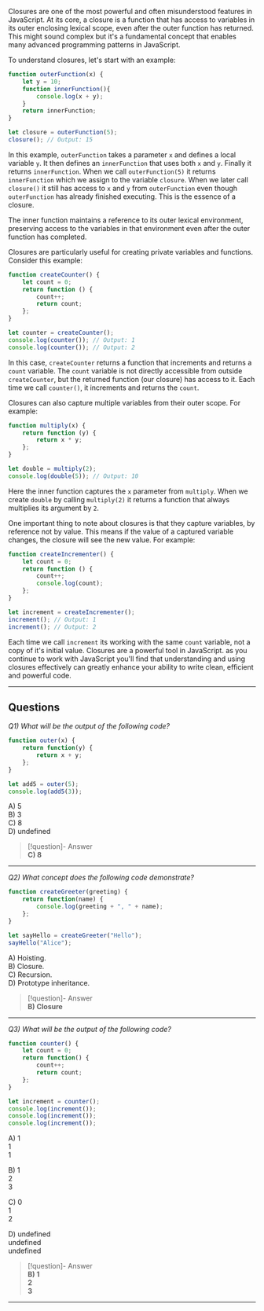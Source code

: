 Closures are one of the most powerful and often misunderstood features in JavaScript. At its core, a closure is a function that has access to variables in its outer enclosing lexical scope, even after the outer function has returned. This might sound complex but it's a fundamental concept that enables many advanced programming patterns in JavaScript.

To understand closures, let's start with an example:

```js
function outerFunction(x) {
    let y = 10;
    function innerFunction(){
        console.log(x + y);
    }
    return innerFunction;
}

let closure = outerFunction(5);
closure(); // Output: 15
```

In this example, `outerFunction` takes a parameter `x` and defines a local variable `y`. It then defines an `innerFunction` that uses both `x` and `y`. Finally it returns `innerFunction`. When we call `outerFunction(5)` it returns `innerFunction` which we assign to the variable `closure`. When we later call `closure()` it still has access to `x` and `y` from `outerFunction` even though `outerFunction` has already finished executing. This is the essence of a closure.

The inner function maintains a reference to its outer lexical environment, preserving access to the variables in that environment even after the outer function has completed.

Closures are particularly useful for creating private variables and functions. Consider this example:

```js
function createCounter() {
    let count = 0;
    return function () {
        count++;
        return count;
    };
}

let counter = createCounter();
console.log(counter()); // Output: 1
console.log(counter()); // Output: 2
```

In this case, `createCounter` returns a function that increments and returns a `count` variable. The `count` variable is not directly accessible from outside `createCounter`, but the returned function (our closure) has access to it. Each time we call `counter()`, it increments and returns the `count`.

Closures can also capture multiple variables from their outer scope. For example:

```js
function multiply(x) {
    return function (y) {
        return x * y;
    };
}

let double = multiply(2);
console.log(double(5)); // Output: 10
```

Here the inner function captures the `x` parameter from `multiply`. When we create `double` by calling `multiply(2)` it returns a function that always multiplies its argument by `2`.

One important thing to note about closures is that they capture variables, by reference not by value. This means if the value of a captured variable changes, the closure will see the new value. For example:

```js
function createIncrementer() {
    let count = 0;
    return function () {
        count++;
        console.log(count);
    };
}

let increment = createIncrementer();
increment(); // Output: 1
increment(); // Output: 2
```

Each time we call `increment` its working with the same `count` variable, not a copy of it's initial value. Closures are a powerful tool in JavaScript. as you continue to work with JavaScript you'll find that understanding and using closures effectively can greatly enhance your ability to write clean, efficient and powerful code.

---
## Questions

*Q1) What will be the output of the following code?*

```js
function outer(x) {  
    return function(y) {  
        return x + y;  
    };  
}  

let add5 = outer(5);  
console.log(add5(3));
```

A) 5  
B) 3  
C) 8  
D) undefined  

> [!question]- Answer  
> **C) 8**

---

*Q2) What concept does the following code demonstrate?*

```js
function createGreeter(greeting) {  
    return function(name) {  
        console.log(greeting + ", " + name);  
    };  
}  

let sayHello = createGreeter("Hello");  
sayHello("Alice");
```

A) Hoisting.  
B) Closure.  
C) Recursion.  
D) Prototype inheritance.  

> [!question]- Answer  
> **B) Closure**

---

*Q3) What will be the output of the following code?*

```js
function counter() {  
    let count = 0;  
    return function() {  
        count++;  
        return count;  
    };  
}  

let increment = counter();  
console.log(increment());  
console.log(increment());  
console.log(increment());
```

A) 1  
   1  
   1  

B) 1  
   2  
   3  

C) 0  
   1  
   2  

D) undefined  
   undefined  
   undefined  

> [!question]- Answer  
> **B) 1  
   2  
   3**

---